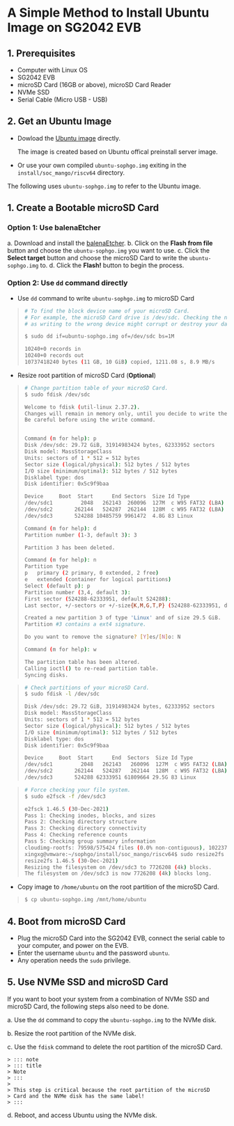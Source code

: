 # A Simple Method to Install Ubuntu Image on SG2042 EVB

## 1. Prerequisites

-   Computer with Linux OS
-   SG2042 EVB
-   microSD Card (16GB or above), microSD Card Reader
-   NVMe SSD
-   Serial Cable (Micro USB - USB)

## 2. Get an Ubuntu Image

-   Dowload the [Ubuntu
    image](http://219.142.246.77:65000/sharing/agK6z51jP) directly.

    The image is created based on Ubuntu offical preinstall server
    image.

-   Or use your own compiled `ubuntu-sophgo.img` exiting in the
    `install/soc_mango/riscv64` directory.

The following uses `ubuntu-sophgo.img` to refer to the Ubuntu image.

## 1. Create a Bootable microSD Card

### Option 1: Use balenaEtcher

a.  Download and install the
    [balenaEtcher](https://www.balena.io/etcher).
b.  Click on the **Flash from file** button and choose the
    `ubuntu-sophgo.img` you want to use.
c.  Click the **Select target** button and choose the microSD Card to
    write the `ubuntu-sophgo.img` to.
d.  Click the **Flash!** button to begin the process.

### Option 2: Use `dd` command directly

-   Use `dd` command to write `ubuntu-sophgo.img` to microSD Card

> ``` sh
> # To find the block device name of your microSD Card.
> # For example, the microSD Card drive is /dev/sdc. Checking the name of your device is a key step,
> # as writing to the wrong device might corrupt or destroy your data.
>
> $ sudo dd if=ubuntu-sophgo.img of=/dev/sdc bs=1M
>
> 10240+0 records in
> 10240+0 records out
> 10737418240 bytes (11 GB, 10 GiB) copied, 1211.08 s, 8.9 MB/s
> ```

-   Resize root partition of microSD Card (**Optional**)

> ``` sh
> # Change partition table of your microSD Card.
> $ sudo fdisk /dev/sdc
>
> Welcome to fdisk (util-linux 2.37.2).
> Changes will remain in memory only, until you decide to write them.
> Be careful before using the write command.
>
>
> Command (m for help): p
> Disk /dev/sdc: 29.72 GiB, 31914983424 bytes, 62333952 sectors
> Disk model: MassStorageClass
> Units: sectors of 1 * 512 = 512 bytes
> Sector size (logical/physical): 512 bytes / 512 bytes
> I/O size (minimum/optimal): 512 bytes / 512 bytes
> Disklabel type: dos
> Disk identifier: 0x5c9f9baa
>
> Device     Boot  Start      End Sectors  Size Id Type
> /dev/sdc1         2048   262143  260096  127M  c W95 FAT32 (LBA)
> /dev/sdc2       262144   524287  262144  128M  c W95 FAT32 (LBA)
> /dev/sdc3       524288 10485759 9961472  4.8G 83 Linux
>
> Command (m for help): d
> Partition number (1-3, default 3): 3
>
> Partition 3 has been deleted.
>
> Command (m for help): n
> Partition type
> p   primary (2 primary, 0 extended, 2 free)
> e   extended (container for logical partitions)
> Select (default p): p
> Partition number (3,4, default 3):
> First sector (524288-62333951, default 524288):
> Last sector, +/-sectors or +/-size{K,M,G,T,P} (524288-62333951, default 62333951):
>
> Created a new partition 3 of type 'Linux' and of size 29.5 GiB.
> Partition #3 contains a ext4 signature.
>
> Do you want to remove the signature? [Y]es/[N]o: N
>
> Command (m for help): w
>
> The partition table has been altered.
> Calling ioctl() to re-read partition table.
> Syncing disks.
> ```

> ``` sh
> # Check partitions of your microSD Card.
> $ sudo fdisk -l /dev/sdc
>
> Disk /dev/sdc: 29.72 GiB, 31914983424 bytes, 62333952 sectors
> Disk model: MassStorageClass
> Units: sectors of 1 * 512 = 512 bytes
> Sector size (logical/physical): 512 bytes / 512 bytes
> I/O size (minimum/optimal): 512 bytes / 512 bytes
> Disklabel type: dos
> Disk identifier: 0x5c9f9baa
>
> Device     Boot  Start      End  Sectors  Size Id Type
> /dev/sdc1         2048   262143   260096  127M  c W95 FAT32 (LBA)
> /dev/sdc2       262144   524287   262144  128M  c W95 FAT32 (LBA)
> /dev/sdc3       524288 62333951 61809664 29.5G 83 Linux
> ```

> ``` sh
> # Force checking your file system.
> $ sudo e2fsck -f /dev/sdc3
>
> e2fsck 1.46.5 (30-Dec-2021)
> Pass 1: Checking inodes, blocks, and sizes
> Pass 2: Checking directory structure
> Pass 3: Checking directory connectivity
> Pass 4: Checking reference counts
> Pass 5: Checking group summary information
> cloudimg-rootfs: 79598/575424 files (0.0% non-contiguous), 1022378/1150203 blocks
> xingxg@vmware:~/sophgo/install/soc_mango/riscv64$ sudo resize2fs /dev/sdc3
> resize2fs 1.46.5 (30-Dec-2021)
> Resizing the filesystem on /dev/sdc3 to 7726208 (4k) blocks.
> The filesystem on /dev/sdc3 is now 7726208 (4k) blocks long.
> ```

-   Copy image to `/home/ubuntu` on the root partition of the microSD
    Card.

> ``` sh
> $ cp ubuntu-sophgo.img /mnt/home/ubuntu
> ```

## 4. Boot from microSD Card

-   Plug the microSD Card into the SG2042 EVB, connect the serial cable
    to your computer, and power on the EVB.
-   Enter the username `ubuntu` and the password `ubuntu`.
-   Any operation needs the `sudo` privilege.

## 5. Use NVMe SSD and microSD Card

If you want to boot your system from a combination of NVMe SSD and
microSD Card, the following steps also need to be done.

a.  Use the `dd` command to copy the `ubuntu-sophgo.img` to the NVMe
    disk.

b.  Resize the root partition of the NVMe disk.

c.  Use the `fdisk` command to delete the root partition of the microSD
    Card.

    > ::: note
    > ::: title
    > Note
    > :::
    >
    > This step is critical because the root partition of the microSD
    > Card and the NVMe disk has the same label!
    > :::

d.  Reboot, and access Ubuntu using the NVMe disk.
